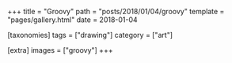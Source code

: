 +++
title = "Groovy"
path = "posts/2018/01/04/groovy"
template = "pages/gallery.html"
date = 2018-01-04

[taxonomies]
tags = ["drawing"]
category = ["art"]

[extra]
images = ["groovy"]
+++

